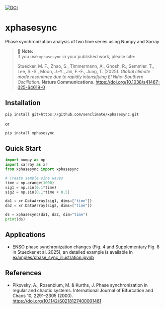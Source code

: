[![DOI](https://zenodo.org/badge/DOI/10.5281/zenodo.17148051.svg)](https://doi.org/10.5281/zenodo.17148051)


# xphasesync

Phase synchronization analysis of two time series using Numpy and Xarray

> 📌 **Note:**  
> If you use `xphasesync` in your published work, please cite:
>
> Stuecker, M. F., Zhao, S., Timmermann, A., Ghosh, R., Semmler, T., Lee, S.-S., Moon, J.-Y., Jin, F.-F., Jung, T. (2025). *Global climate mode resonance due to rapidly intensifying El Niño–Southern Oscillation.*  **Nature Communications**. https://doi.org/10.1038/s41467-025-64619-0


## Installation

```bash
pip install git+https://github.com/senclimate/xphasesync.git
```

or

```bash
pip install xphasesync
```


## Quick Start

```python
import numpy as np
import xarray as xr
from xphasesync import xphasesync

# Create sample sine waves
time = np.arange(1000)
sig1 = np.sin(0.1*time)
sig2 = np.sin(0.1*time + 0.5)

da1 = xr.DataArray(sig1, dims=["time"])
da2 = xr.DataArray(sig2, dims=["time"])

ds = xphasesync(da1, da2, dim="time")
print(ds)
```

## Applications
- ENSO phase synchronization changes (Fig. 4 and Supplementary Fig. 8 in Stuecker et al. 2025), an detailed example is available in [examples/phase_sync_illustration.ipynb](examples/phase_sync_illustration.ipynb)


## References
- Pikovsky, A., Rosenblum, M. & Kurths, J. Phase synchronization in regular and chaotic systems. International Journal of Bifurcation and Chaos 10, 2291–2305 (2000). https://doi.org/10.1142/S0218127400001481
